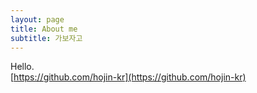 ```yaml
---
layout: page
title: About me
subtitle: 가보자고
---
```

Hello.  
[https://github.com/hojin-kr](https://github.com/hojin-kr)
